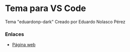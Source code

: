 # Tema para VS Code
Tema "eduardonp-dark" Creado por Eduardo Nolasco Pérez

### Enlaces
* [Página web](https://eduardonp.com)

